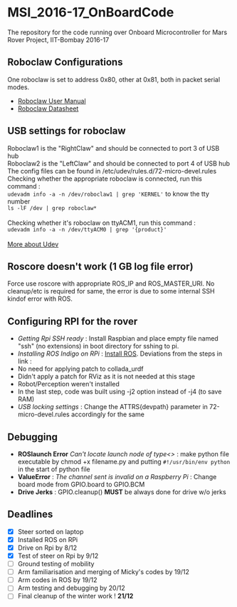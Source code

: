 # MSI_2016-17_OnBoardCode
The repository for the code running over Onboard Microcontroller for Mars Rover Project, IIT-Bombay 2016-17

## Roboclaw Configurations 
One roboclaw is set to address 0x80, other at 0x81, both in packet serial modes. <br/>

* [Roboclaw User Manual](http://downloads.ionmc.com/docs/roboclaw_user_manual.pdf)
* [Roboclaw Datasheet](http://downloads.ionmc.com/docs/roboclaw_datasheet_2x45A.pdf)

## USB settings for roboclaw

Roboclaw1 is the "RightClaw" and should be connected to port 3 of USB hub <br/>
Roboclaw2 is the "LeftClaw" and should be connected to port 4 of USB hub <br/>
The config files can be found in /etc/udev/rules.d/72-micro-devel.rules <br/>
Checking whether the appropriate roboclaw is connected, run this command : <br/>
   `udevadm info -a -n /dev/roboclaw1 | grep 'KERNEL'` to know the tty number <br/>
   `ls -lF /dev | grep roboclaw*` <br/> 
  <br/>
Checking whether it's roboclaw on ttyACM1, run this command : <br/>
   `udevadm info -a -n /dev/ttyACM0 | grep '{product}'`<br/>
<br/>
[More about Udev](http://www.joakimlinde.se/microcontrollers/arduino/avr/udev.php) <br/>

## Roscore doesn't work (1 GB log file error)

Force use roscore with appropriate ROS_IP and ROS_MASTER_URI. No cleanup/etc is required for same, the error is due to some internal SSH kindof error with ROS.

## Configuring RPI for the rover

* *Getting Rpi SSH ready* : Install Raspbian and place empty file named "ssh" (no extensions) in boot directory for sshing to pi.
*  *Installing ROS Indigo on RPi* : [Install ROS](http://wiki.ros.org/ROSberryPi/Installing%20ROS%20Indigo%20on%20Raspberry%20Pi). Deviations from the steps in link :
 * No need for applying patch to collada_urdf 
 * Didn't apply a patch for RViz as it is not needed at this stage
 * Robot/Perception weren't installed 
 * In the last step, code was built using -j2 option instead of -j4 (to save RAM)
* *USB locking settings* : Change the ATTRS{devpath} parameter in 72-micro-devel.rules accordingly for the same

## Debugging 

* **ROSlaunch Error** *Can't locate launch node of type<>* : make python file executable by chmod +x filename.py and putting `#!/usr/bin/env python` in the start of python file
* **ValueError** : *The channel sent is invalid on a Raspberry Pi* : Change board mode from GPIO.board to GPIO.BCM
* **Drive Jerks** : GPIO.cleanup() **MUST** be always done for drive w/o jerks

## Deadlines
- [x] Steer sorted on laptop 
- [x] Installed ROS on RPi
- [x] Drive on Rpi by 8/12
- [x] Test of steer on Rpi by 9/12
- [ ] Ground testing of mobility 
- [ ] Arm familiarisation and merging of Micky's codes by 19/12
- [ ] Arm codes in ROS by 19/12
- [ ] Arm testing and debugging by 20/12
- [ ] Final cleanup of the winter work ! **21/12**
